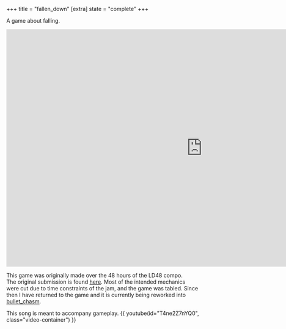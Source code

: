 +++
title = "fallen_down"
[extra]
state = "complete"
+++

A game about falling.

<!-- more -->

<iframe src="https://itch.io/embed-upload/3736766?color=000000" allowfullscreen="" width="1024" height="620" frameborder="0"><a href="https://sitonapanotis.itch.io/fallen-down">Play fallen_down on itch.io</a></iframe>

This game was originally made over the 48 hours of the LD48 compo.  
The original submission is found [here](https://sitonapanotis.itch.io/fallen-down).
Most of the intended mechanics were cut due to time constraints of the jam, and the game was tabled.
Since then I have returned to the game and it is currently being reworked into [bullet_chasm](@/projects/bullet_chasm.md).

This song is meant to accompany gameplay.
{{ youtube(id="T4ne2Z7nYQ0", class="video-container") }}

